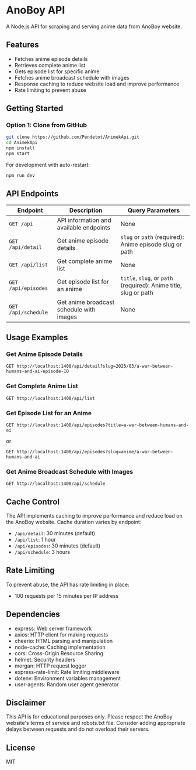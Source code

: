# AnoBoy API

A Node.js API for scraping and serving anime data from AnoBoy website.

## Features

- Fetches anime episode details
- Retrieves complete anime list
- Gets episode list for specific anime
- Fetches anime broadcast schedule with images
- Response caching to reduce website load and improve performance
- Rate limiting to prevent abuse

## Getting Started

### Option 1: Clone from GitHub

```bash
git clone https://github.com/Pendetot/AnimekApi.git
cd AnimekApi
npm install
npm start
```

For development with auto-restart:
```bash
npm run dev
```

## API Endpoints

| Endpoint | Description | Query Parameters |
|----------|-------------|------------------|
| `GET /api` | API information and available endpoints | None |
| `GET /api/detail` | Get anime episode details | `slug` or `path` (required): Anime episode slug or path |
| `GET /api/list` | Get complete anime list | None |
| `GET /api/episodes` | Get episode list for an anime | `title`, `slug`, or `path` (required): Anime title, slug or path |
| `GET /api/schedule` | Get anime broadcast schedule with images | None |

## Usage Examples

### Get Anime Episode Details
```
GET http://localhost:1408/api/detail?slug=2025/03/a-war-between-humans-and-ai-episode-10
```

### Get Complete Anime List
```
GET http://localhost:1408/api/list
```

### Get Episode List for an Anime
```
GET http://localhost:1408/api/episodes?title=a-war-between-humans-and-ai
```
or
```
GET http://localhost:1408/api/episodes?slug=anime/a-war-between-humans-and-ai
```

### Get Anime Broadcast Schedule with Images
```
GET http://localhost:1408/api/schedule
```

## Cache Control

The API implements caching to improve performance and reduce load on the AnoBoy website. Cache duration varies by endpoint:

- `/api/detail`: 30 minutes (default)
- `/api/list`: 1 hour
- `/api/episodes`: 30 minutes (default)
- `/api/schedule`: 3 hours

## Rate Limiting

To prevent abuse, the API has rate limiting in place:
- 100 requests per 15 minutes per IP address

## Dependencies

- express: Web server framework
- axios: HTTP client for making requests
- cheerio: HTML parsing and manipulation
- node-cache: Caching implementation
- cors: Cross-Origin Resource Sharing
- helmet: Security headers
- morgan: HTTP request logger
- express-rate-limit: Rate limiting middleware
- dotenv: Environment variables management
- user-agents: Random user agent generator

## Disclaimer

This API is for educational purposes only. Please respect the AnoBoy website's terms of service and robots.txt file. Consider adding appropriate delays between requests and do not overload their servers.

## License

MIT